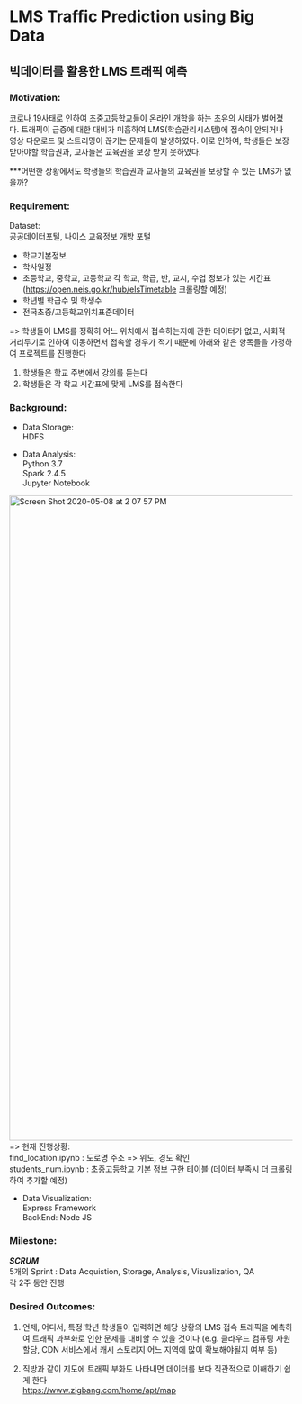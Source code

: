 # LMS Traffic Prediction using Big Data

## 빅데이터를 활용한 LMS 트래픽 예측

### Motivation:
코로나 19사태로 인하여 초중고등학교들이 온라인 개학을 하는 초유의 사태가 벌어졌다. 트래픽이 급증에 대한 대비가 미흡하여 LMS(학습관리시스템)에 접속이 안되거나 영상 다운로드 및 스트리밍이 끊기는 문제들이 발생하였다. 이로 인하여, 학생들은 보장 받아야할 학습권과, 교사들은 교육권을 보장 받지 못하였다.</br>

***어떤한 상황에서도 학생들의 학습권과 교사들의 교육권을 보장할 수 있는 LMS가 없을까?

### Requirement:
Dataset:</br>
공공데이터포털, 나이스 교육정보 개방 포털 </br>
* 학교기본정보 </br>
*  학사일정 </br>
*  초등학교, 중학교, 고등학교 각 학교, 학급, 반, 교시, 수업 정보가 있는 시간표(https://open.neis.go.kr/hub/elsTimetable 크롤링할 예정) </br>
*  학년별 학급수 및 학생수</br>
* 전국초중/고등학교위치표준데이터</br>

=> 학생들이 LMS를 정확히 어느 위치에서 접속하는지에 관한 데이터가 없고, 사회적 거리두기로 인하여 이동하면서 접속할 경우가 적기 때문에 아래와 같은 항목들을 가정하여 프로젝트를 진행한다 </br>
1.  학생들은 학교 주변에서 강의를 듣는다 </br>
2.  학생들은 각 학교 시간표에 맞게 LMS를 접속한다 </br>


### Background:
* Data Storage:</br>
HDFS </br>

* Data Analysis: </br>
Python 3.7 </br>
Spark 2.4.5</br>
Jupyter Notebook </br>

<img width="1146" alt="Screen Shot 2020-05-08 at 2 07 57 PM" src="https://user-images.githubusercontent.com/17666783/81372892-69f2c200-9136-11ea-928a-be8b1a4f0e9c.png">

</br>
=> 현재 진행상황: </br>
 find_location.ipynb : 도로명 주소 => 위도, 경도 확인 </br>
 students_num.ipynb : 초중고등학교 기본 정보 구한 테이블 (데이터 부족시 더 크롤링하여 추가할 예정)</br>
   

* Data Visualization:</br>
Express Framework </br>
BackEnd: Node JS </br>

### Milestone:
***SCRUM***<br>
5개의  Sprint : Data Acquistion, Storage, Analysis, Visualization, QA </br>
각 2주 동안 진행 </br>

### Desired Outcomes:
1. 언제, 어디서, 특정 학년 학생들이 입력하면 해당 상황의 LMS 접속 트래픽을 예측하여 트래픽 과부화로 인한 문제를 대비할 수 있을 것이다 (e.g. 클라우드 컴퓨팅 자원 할당, CDN 서비스에서 캐시 스토리지 어느 지역에 많이 확보해야될지 여부 등) </br>

2. 직방과 같이 지도에 트래픽 부화도 나타내면 데이터를 보다 직관적으로 이해하기 쉽게 한다 </br>
https://www.zigbang.com/home/apt/map 



